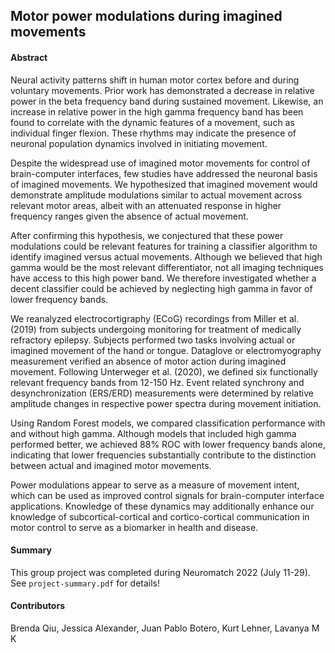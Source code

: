 ## Motor power modulations during imagined movements

#### Abstract

Neural activity patterns shift in human motor cortex before and during voluntary movements. Prior work has demonstrated a decrease in relative power in the beta frequency band during sustained movement. Likewise, an increase in relative power in the high gamma frequency band has been found to correlate with the dynamic features of a movement, such as individual finger flexion. These rhythms may indicate the presence of neuronal population dynamics involved in initiating movement.

Despite the widespread use of imagined motor movements for control of brain-computer interfaces, few studies have addressed the neuronal basis of imagined movements. We hypothesized that imagined movement would demonstrate amplitude modulations similar to actual movement across relevant motor areas, albeit with an attenuated response in higher frequency ranges given the absence of actual movement.

After confirming this hypothesis, we conjectured that these power modulations could be relevant features for training a classifier algorithm to identify imagined versus actual movements. Although we believed that high gamma would be the most relevant differentiator, not all imaging techniques have access to this high power band. We therefore investigated whether a decent classifier could be achieved by neglecting high gamma in favor of lower frequency bands.

We reanalyzed electrocortigraphy (ECoG) recordings from Miller et al. (2019) from subjects undergoing monitoring for treatment of medically refractory epilepsy. Subjects performed two tasks involving actual or imagined movement of the hand or tongue. Dataglove or electromyography measurement verified an absence of motor action during imagined movement. Following Unterweger et al. (2020), we defined six functionally relevant frequency bands from 12-150 Hz. Event related synchrony and desynchronization (ERS/ERD) measurements were determined by relative amplitude changes in respective power spectra during movement initiation.

Using Random Forest models, we compared classification performance with and without high gamma. Although models that included high gamma performed better, we achieved 88% ROC with lower frequency bands alone, indicating that lower frequencies substantially contribute to the distinction between actual and imagined motor movements.

Power modulations appear to serve as a measure of movement intent, which can be used as improved control signals for brain-computer interface applications. Knowledge of these dynamics may additionally enhance our knowledge of subcortical-cortical and cortico-cortical communication in motor control to serve as a biomarker in health and disease.


#### Summary
This group project was completed during Neuromatch 2022 (July 11-29). See `project-summary.pdf` for details!

#### Contributors
Brenda Qiu, Jessica Alexander, Juan Pablo Botero, Kurt Lehner, Lavanya M K